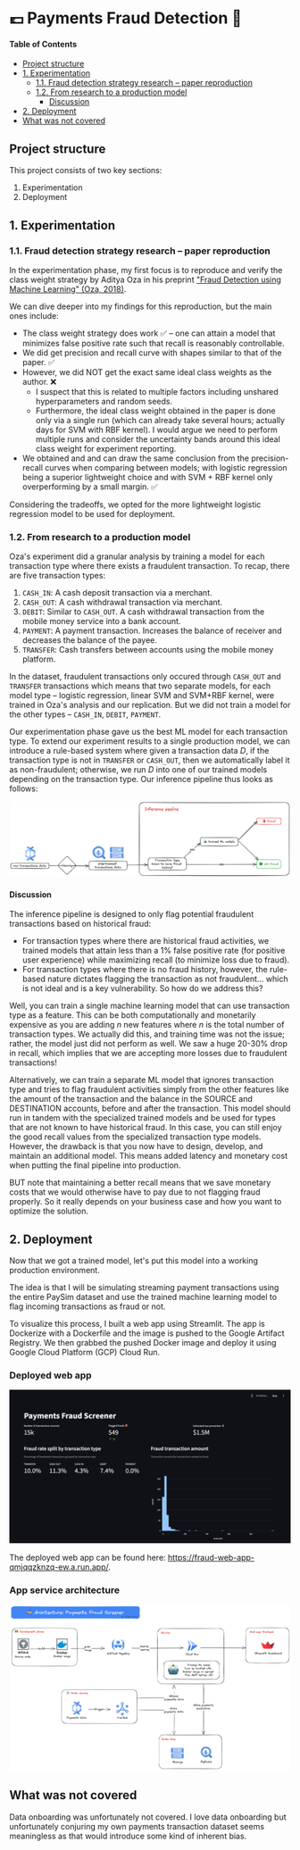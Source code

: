 # 💷 Payments Fraud Detection 🚨

#### Table of Contents

- [Project structure](#project-structure)
- [1. Experimentation](#1-experimentation)
  - [1.1. Fraud detection strategy research – paper reproduction](#11-fraud-detection-strategy-research-paper-reproduction)
  - [1.2. From research to a production model](#12-from-research-to-a-production-model)
    - [Discussion](#discussion)
- [2. Deployment](#2-deployment)
- [What was not covered](#what-was-not-covered)


## Project structure

This project consists of two key sections:

1. Experimentation
2. Deployment

## 1. Experimentation

### 1.1. Fraud detection strategy research – paper reproduction

In the experimentation phase, my first focus is to reproduce and verify the class weight strategy by Aditya Oza in his preprint ["Fraud Detection using Machine Learning" (Oza, 2018)](https://www.semanticscholar.org/paper/Fraud-Detection-using-Machine-Learning-Oza-aditya/9f2c08d9efaa53cfabdd0ec47afa8015c7ff5bb9).

We can dive deeper into my findings for this reproduction, but the main ones include:

- The class weight strategy does work ✅ – one can attain a model that minimizes false positive rate such that recall is reasonably controllable.
- We did get precision and recall curve with shapes similar to that of the paper. ✅
- However, we did NOT get the exact same ideal class weights as the author. ❌ 
  - I suspect that this is related to multiple factors including unshared hyperparameters and random seeds. 
  - Furthermore, the ideal class weight obtained in the paper is done only via a single run (which can already take several hours; actually days for SVM with RBF kernel). I would argue we need to perform multiple runs and consider the uncertainty bands around this ideal class weight for experiment reporting.
- We obtained and and can draw the same conclusion from the precision-recall curves when comparing between models; with logistic regression being a superior lightweight choice and with SVM + RBF kernel only overperforming by a small margin. ✅

Considering the tradeoffs, we opted for the more lightweight logistic regression model to be used for deployment.

### 1.2. From research to a production model

Oza's experiment did a granular analysis by training a model for each transaction type where there exists a fraudulent transaction. To recap, there are five transaction types:

1. `CASH_IN`: A cash deposit transaction via a merchant.
2. `CASH_OUT`: A cash withdrawal transaction via  merchant.
3. `DEBIT`: Similar to `CASH_OUT`. A cash withdrawal transaction from the mobile money service into a bank account.
4. `PAYMENT`: A payment transaction. Increases the balance of receiver and decreases the balance of the payee.
5. `TRANSFER`: Cash transfers between accounts using the mobile money platform.

In the dataset, fraudulent transactions only occured through `CASH_OUT` and `TRANSFER` transactions which means that two separate models, for each model type – logistic regression, linear SVM and SVM+RBF kernel, were trained in Oza's analysis and our replication. But we did not train a model for the other types – `CASH_IN`, `DEBIT`, `PAYMENT`.

Our experimentation phase gave us the best ML model for each transaction type. To extend our experiment results to a single production model, we can introduce a rule-based system where given a transaction data $D$, if the transaction type is not in `TRANSFER` or `CASH_OUT`, then we automatically label it as non-fraudulent; otherwise, we run $D$ into one of our trained models depending on the transaction type. Our inference pipeline thus looks as follows:

![inference-pipeline](./docs/inference_pipeline.png)

#### Discussion

The inference pipeline is designed to only flag potential fraudulent transactions based on historical fraud:

- For transaction types where there are historical fraud activities, we trained models that attain less than a 1% false positive rate (for positive user experience) while maximizing recall (to minimize loss due to fraud).
- For transaction types where there is no fraud history, however, the rule-based nature dictates flagging the transaction as not fraudulent... which is not ideal and is a key vulnerability.
So how do we address this?

Well, you can train a single machine learning model that can use transaction type as a feature. This can be both computationally and monetarily expensive as you are adding $n$ new features where $n$ is the total number of transaction types. We actually did this, and training time was not the issue; rather, the model just did not perform as well. We saw a huge 20-30% drop in recall, which implies that we are accepting more losses due to fraudulent transactions!

Alternatively, we can train a separate ML model that ignores transaction type and tries to flag fraudulent activities simply from the other features like the amount of the transaction and the balance in the SOURCE and DESTINATION accounts, before and after the transaction. This model should run in tandem with the specialized trained models and be used for types that are not known to have historical fraud. In this case, you can still enjoy the good recall values from the specialized transaction type models. However, the drawback is that you now have to design, develop, and maintain an additional model. This means added latency and monetary cost when putting the final pipeline into production.

BUT note that maintaining a better recall means that we save monetary costs that we would otherwise have to pay due to not flagging fraud properly. So it really depends on your business case and how you want to optimize the solution.

## 2. Deployment

Now that we got a trained model, let's put this model into a working production environment.

The idea is that I will be simulating streaming payment transactions using the entire PaySim dataset and use the trained machine learning model to flag incoming transactions as fraud or not.

To visualize this process, I built a web app using Streamlit. The app is Dockerize with a Dockerfile and the image is pushed to the Google Artifact Registry. We then grabbed the pushed Docker image and deploy it using Google Cloud Platform (GCP) Cloud Run.

### Deployed web app
![app-landing-page](./docs/app.png)

The deployed web app can be found here: https://fraud-web-app-qmjqqzknzq-ew.a.run.app/.

### App service architecture

![app-architecture](./docs/payments-fraud-screener-architecture.png)


## What was not covered

Data onboarding was unfortunately not covered. I love data onboarding but unfortunately conjuring my own payments transaction dataset seems meaningless as that would introduce some kind of inherent bias.